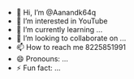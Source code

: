- 👋 Hi, I’m @Aanandk64q
- 👀 I’m interested in YouTube 
- 🌱 I’m currently learning ...
- 💞️ I’m looking to collaborate on ...
- 📫 How to reach me 8225851991
- 😄 Pronouns: ...
- ⚡ Fun fact: ...

<!---
Aanandk64q/Aanandk64q is a ✨ special ✨ repository because its `README.md` (this file) appears on your GitHub profile.
You can click the Preview link to take a look at your changes.
--->
